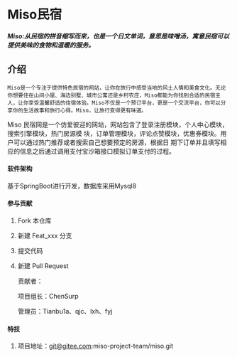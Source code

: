 # Miso民宿

##### Miso:从民宿的拼音缩写而来，也是一个日文单词，意思是味噌汤，寓意民宿可以提供美味的食物和温暖的服务。

## 介绍

```
Miso是一个专注于提供特色民宿的网站，让你在旅行中感受当地的风土人情和美食文化。无论你想要住在山间小屋、海边别墅、城市公寓还是乡村农庄，Miso都能为你找到合适的民宿主人，让你享受温馨舒适的住宿体验。Miso不仅是一个预订平台，更是一个交流平台，你可以分享你的生活故事和旅行心得。Miso，让旅行变得更有味道。
```
Miso 民宿网是一个仿爱彼迎的网站，网站包含了登录注册模块，个人中心模块，搜索引擎模块，热门房源模
块，订单管理模块，评论点赞模块，优惠券模块。用户可以通过热门推荐或者搜索自己想要预定的房源，根据日
期下订单并且填写相应的信息之后通过调用支付宝沙箱接口模拟订单支付的过程。
#### 软件架构

基于SpringBoot进行开发，数据库采用Mysql8

#### 参与贡献

1. Fork 本仓库

2. 新建 Feat_xxx 分支

3. 提交代码

4. 新建 Pull Request

   贡献者：

   项目组长：ChenSurp

   管理员：Tianbu1a、qjc、lxh、fyj

#### 特技

1. 项目地址：git@gitee.com:miso-project-team/miso.git



